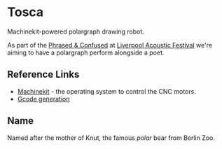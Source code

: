 # Tosca

Machinekit-powered polargraph drawing robot.

As part of the [Phrased & Confused](http://www.phrasedandconfused.co.uk/) at [Liverpool Acoustic Festival](http://www.phrasedandconfused.co.uk/events/phrased-confused-at-liverpool-acoustic-festival-3) we're aiming to have a polargraph perform alongside a poet.

## Reference Links

 * [Machinekit](http://www.machinekit.io/) - the operating system to control the CNC motors.
 * [Gcode generation](https://github.com/DoESLiverpool/Tosca/blob/master/GcodeFiles.md)

## Name

Named after the mother of Knut, the famous *polar* bear from Berlin Zoo.


